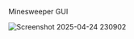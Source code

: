 Minesweeper GUI

![Screenshot 2025-04-24 230902](https://github.com/user-attachments/assets/2e5ac644-b85e-4ba0-a463-565de0887b77)

